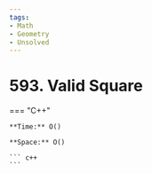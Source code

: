 ```yaml
---
tags:
- Math
- Geometry
- Unsolved
---
```



# 593. Valid Square

=== "C++"

    **Time:** O()

    **Space:** O()

    ``` c++
    ```
